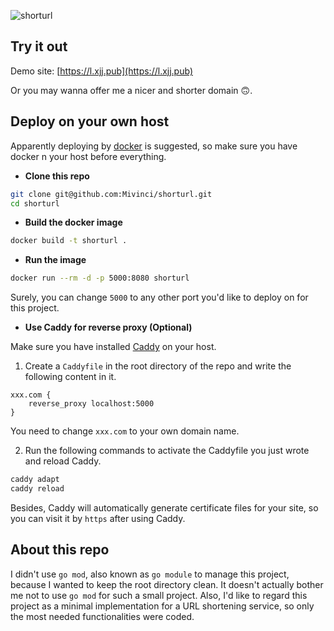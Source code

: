 ![shorturl](https://socialify.git.ci/mivinci/shorturl/image?description=1&language=1&owner=1&stargazers=1&theme=Light)

## Try it out

Demo site: [https://l.xjj.pub](https://l.xjj.pub)

Or you may wanna offer me a nicer and shorter domain 🙃.

## Deploy on your own host

Apparently deploying by [docker](https://www.docker.com/) is suggested, so make sure you have docker n your host before everything.

- **Clone this repo**

```bash
git clone git@github.com:Mivinci/shorturl.git
cd shorturl
```

- **Build the docker image**

```bash
docker build -t shorturl .
```

- **Run the image**

```bash
docker run --rm -d -p 5000:8080 shorturl
```

Surely, you can change `5000` to any other port you'd like to deploy on for this  project.

- **Use Caddy for reverse proxy (Optional)**

Make sure you have installed [Caddy](https://caddyserver.com) on your host.

1. Create a `Caddyfile` in the root directory of the repo and write the following content in it. 

```nginx
xxx.com {
    reverse_proxy localhost:5000
}
```

You need to change `xxx.com` to your own domain name.

2. Run the following commands to activate the Caddyfile you just wrote and reload Caddy.

```bash
caddy adapt
caddy reload
```

Besides, Caddy will automatically generate certificate files for your site, so you can visit it by `https` after using Caddy.

## About this repo

I didn't use `go mod`, also known as `go module` to manage this project, because I wanted to keep the root directory clean. It doesn't actually bother me not to use `go mod` for such a small project. Also, I'd like to regard this project as a minimal implementation for a URL shortening service, so only the most needed functionalities were coded.